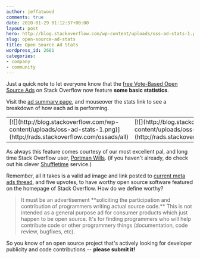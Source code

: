 ```yaml
---
author: jeffatwood
comments: true
date: 2010-01-29 01:12:57+00:00
layout: post
hero: http://blog.stackoverflow.com/wp-content/uploads/oss-ad-stats-1.png
slug: open-source-ad-stats
title: Open Source Ad Stats
wordpress_id: 2661
categories:
- company
- community
---
```



Just a quick note to let everyone know that the [free Vote-Based Open Source Ads](http://blog.stackoverflow.com/2009/12/free-vote-based-advertising-for-open-source-projects/) on Stack Overflow now feature **some basic statistics**.



Visit the [ad summary page](http://rads.stackoverflow.com/ossads/all), and mouseover the stats link to see a breakdown of how each ad is performing.



<table cellpadding="4" cellspacing="4" >
<tr >

<td >
[![](http://blog.stackoverflow.com/wp-content/uploads/oss-ad-stats-1.png)](http://rads.stackoverflow.com/ossads/all)

</td>

<td >
[![](http://blog.stackoverflow.com/wp-content/uploads/oss-ad-stats-2.png)](http://rads.stackoverflow.com/ossads/all)

</td>
</table>



As always this feature comes courtesy of our most excellent pal, and long time Stack Overflow user, [Portman Wills](http://portmanwills.com/). (if you haven't already, do check out his clever [Shuffletime](http://shuffletime.com/c/codinghorror) service.)



Remember, all it takes is a valid ad image and link posted to [current meta ads thread](http://meta.stackoverflow.com/questions/tagged/open-source-advertising), and five upvotes, to have worthy open source software featured on the homepage of Stack Overflow. How do we define worthy?





<blockquote>
It must be an advertisement **soliciting the participation and contribution of programmers writing actual source code.** This is not intended as a general purpose ad for consumer products which just happen to be open source. It's for finding programmers who will help contribute code or other programmery things (documentation, code review, bugfixes, etc).
</blockquote>





So you know of an open source project that's actively looking for developer publicity and code contributions -- **please submit it!**

